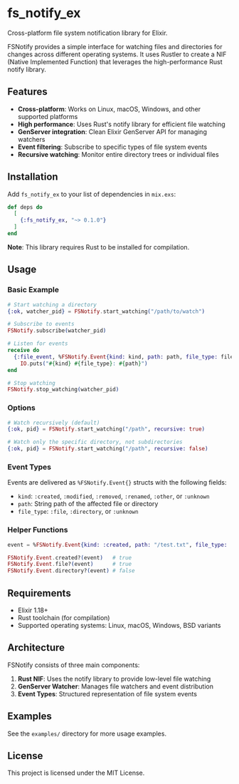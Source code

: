 # fs_notify_ex

Cross-platform file system notification library for Elixir.

FSNotify provides a simple interface for watching files and directories for changes across different operating systems. It uses Rustler to create a NIF (Native Implemented Function) that leverages the high-performance Rust notify library.

## Features

- **Cross-platform**: Works on Linux, macOS, Windows, and other supported platforms
- **High performance**: Uses Rust's notify library for efficient file watching
- **GenServer integration**: Clean Elixir GenServer API for managing watchers
- **Event filtering**: Subscribe to specific types of file system events
- **Recursive watching**: Monitor entire directory trees or individual files

## Installation

Add `fs_notify_ex` to your list of dependencies in `mix.exs`:

```elixir
def deps do
  [
    {:fs_notify_ex, "~> 0.1.0"}
  ]
end
```

**Note**: This library requires Rust to be installed for compilation.

## Usage

### Basic Example

```elixir
# Start watching a directory
{:ok, watcher_pid} = FSNotify.start_watching("/path/to/watch")

# Subscribe to events
FSNotify.subscribe(watcher_pid)

# Listen for events
receive do
  {:file_event, %FSNotify.Event{kind: kind, path: path, file_type: file_type}} ->
    IO.puts("#{kind} #{file_type}: #{path}")
end

# Stop watching
FSNotify.stop_watching(watcher_pid)
```

### Options

```elixir
# Watch recursively (default)
{:ok, pid} = FSNotify.start_watching("/path", recursive: true)

# Watch only the specific directory, not subdirectories
{:ok, pid} = FSNotify.start_watching("/path", recursive: false)
```

### Event Types

Events are delivered as `%FSNotify.Event{}` structs with the following fields:

- `kind`: `:created`, `:modified`, `:removed`, `:renamed`, `:other`, or `:unknown`
- `path`: String path of the affected file or directory
- `file_type`: `:file`, `:directory`, or `:unknown`

### Helper Functions

```elixir
event = %FSNotify.Event{kind: :created, path: "/test.txt", file_type: :file}

FSNotify.Event.created?(event)   # true
FSNotify.Event.file?(event)      # true
FSNotify.Event.directory?(event) # false
```

## Requirements

- Elixir 1.18+
- Rust toolchain (for compilation)
- Supported operating systems: Linux, macOS, Windows, BSD variants

## Architecture

FSNotify consists of three main components:

1. **Rust NIF**: Uses the notify library to provide low-level file watching
2. **GenServer Watcher**: Manages file watchers and event distribution
3. **Event Types**: Structured representation of file system events

## Examples

See the `examples/` directory for more usage examples.

## License

This project is licensed under the MIT License.
